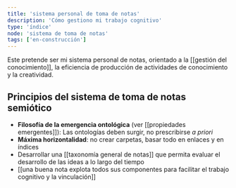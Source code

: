 ```yaml
---
title: 'sistema personal de toma de notas'
description: 'Cómo gestiono mi trabajo cognitivo'
type: 'índice'
node: 'sistema de toma de notas'
tags: ['en-construcción']
---
```


Este pretende ser mi sistema personal de notas, orientado a la [[gestión del conocimiento]], la eficiencia de producción de actividades de conocimiento y la creatividad.

## Principios del sistema de toma de notas semiótico
 
- **Filosofía de la emergencia ontológica** (ver [[propiedades emergentes]]): Las ontologías deben surgir, no prescribirse *a priori*
- **Máxima horizontalidad**: no crear carpetas, basar todo en enlaces y en índices
- Desarrollar una [[taxonomía general de notas]] que permita evaluar el desarrollo de las ideas a lo largo del tiempo
- [[una buena nota explota todos sus componentes para facilitar el trabajo cognitivo y la vinculación]]